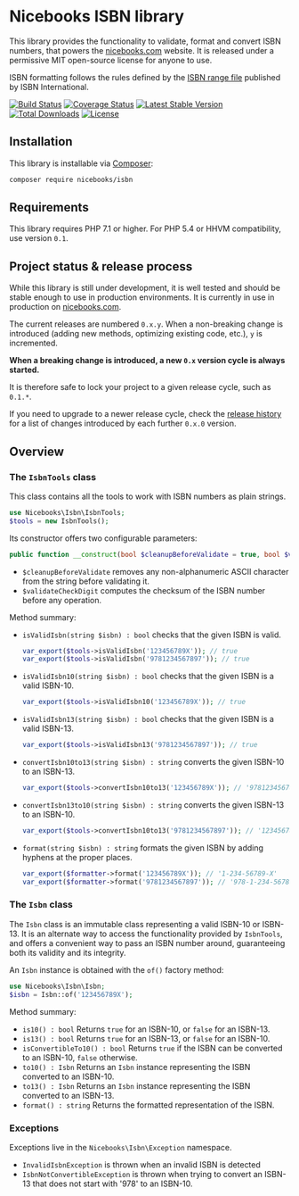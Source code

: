 # Nicebooks ISBN library

This library provides the functionality to validate, format and convert ISBN numbers, that powers the [nicebooks.com](https://nicebooks.com) website.
It is released under a permissive MIT open-source license for anyone to use.

ISBN formatting follows the rules defined by the [ISBN range file](https://www.isbn-international.org/range_file_generation) published by ISBN International.

[![Build Status](https://travis-ci.org/nicebooks-com/isbn.svg?branch=master)](https://travis-ci.org/nicebooks-com/isbn)
[![Coverage Status](https://coveralls.io/repos/github/nicebooks-com/isbn/badge.svg?branch=master)](https://coveralls.io/github/nicebooks-com/isbn?branch=master)
[![Latest Stable Version](https://poser.pugx.org/nicebooks/isbn/v/stable)](https://packagist.org/packages/nicebooks/isbn)
[![Total Downloads](https://poser.pugx.org/nicebooks/isbn/downloads)](https://packagist.org/packages/nicebooks/isbn)
[![License](https://img.shields.io/badge/license-MIT-blue.svg)](http://opensource.org/licenses/MIT)

## Installation

This library is installable via [Composer](https://getcomposer.org/):

```bash
composer require nicebooks/isbn
```

## Requirements

This library requires PHP 7.1 or higher. For PHP 5.4 or HHVM compatibility, use version `0.1`.

## Project status & release process

While this library is still under development, it is well tested and should be stable enough to use in production
environments. It is currently in use in production on [nicebooks.com](https://nicebooks.com/).

The current releases are numbered `0.x.y`. When a non-breaking change is introduced (adding new methods, optimizing
existing code, etc.), `y` is incremented.

**When a breaking change is introduced, a new `0.x` version cycle is always started.**

It is therefore safe to lock your project to a given release cycle, such as `0.1.*`.

If you need to upgrade to a newer release cycle, check the [release history](https://github.com/nicebooks-com/isbn/releases)
for a list of changes introduced by each further `0.x.0` version.

## Overview

### The `IsbnTools` class

This class contains all the tools to work with ISBN numbers as plain strings.

```php
use Nicebooks\Isbn\IsbnTools;
$tools = new IsbnTools();
```

Its constructor offers two configurable parameters:

```php
public function __construct(bool $cleanupBeforeValidate = true, bool $validateCheckDigit = true)
```

- `$cleanupBeforeValidate` removes any non-alphanumeric ASCII character from the string before validating it.
- `$validateCheckDigit` computes the checksum of the ISBN number before any operation.

Method summary:

- `isValidIsbn(string $isbn) : bool` checks that the given ISBN is valid.

    ```php
    var_export($tools->isValidIsbn('123456789X')); // true
    var_export($tools->isValidIsbn('9781234567897')); // true
    ```

- `isValidIsbn10(string $isbn) : bool` checks that the given ISBN is a valid ISBN-10.

    ```php
    var_export($tools->isValidIsbn10('123456789X')); // true
    ```

- `isValidIsbn13(string $isbn) : bool` checks that the given ISBN is a valid ISBN-13.

    ```php
    var_export($tools->isValidIsbn13('9781234567897')); // true
    ```

- `convertIsbn10to13(string $isbn) : string` converts the given ISBN-10 to an ISBN-13.

    ```php
    var_export($tools->convertIsbn10to13('123456789X')); // '9781234567897'
    ```

- `convertIsbn13to10(string $isbn) : string` converts the given ISBN-13 to an ISBN-10.

    ```php
    var_export($tools->convertIsbn10to13('9781234567897')); // '123456789X'
    ```

- `format(string $isbn) : string` formats the given ISBN by adding hyphens at the proper places.

    ```php
    var_export($formatter->format('123456789X')); // '1-234-56789-X'
    var_export($formatter->format('9781234567897')); // '978-1-234-56789-7'
    ```

### The `Isbn` class

The `Isbn` class is an immutable class representing a valid ISBN-10 or ISBN-13.
It is an alternate way to access the functionality provided by `IsbnTools`, and offers a convenient way to pass an ISBN number around,
guaranteeing both its validity and its integrity.

An `Isbn` instance is obtained with the `of()` factory method:

```php
use Nicebooks\Isbn\Isbn;
$isbn = Isbn::of('123456789X');
```

Method summary:

- `is10() : bool` Returns `true` for an ISBN-10, or `false` for an ISBN-13.
- `is13() : bool` Returns `true` for an ISBN-13, or `false` for an ISBN-10.
- `isConvertibleTo10() : bool` Returns `true` if the ISBN can be converted to an ISBN-10, `false` otherwise.
- `to10() : Isbn` Returns an `Isbn` instance representing the ISBN converted to an ISBN-10.
- `to13() : Isbn` Returns an `Isbn` instance representing the ISBN converted to an ISBN-13.
- `format() : string` Returns the formatted representation of the ISBN.

### Exceptions

Exceptions live in the `Nicebooks\Isbn\Exception` namespace.

- `InvalidIsbnException` is thrown when an invalid ISBN is detected
- `IsbnNotConvertibleException` is thrown when trying to convert an ISBN-13 that does not start with '978' to an ISBN-10.
